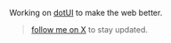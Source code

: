Working on [dotUI](https://github.com/mehdibha/dotUI) to make the web better.
> [follow me on X](https://www.twitter.com/mehdibha_) to stay updated.
